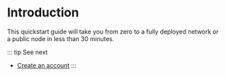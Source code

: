 # Introduction

This quickstart guide will take you from zero to a fully deployed network or a public node in less than 30 minutes.

::: tip See next
* [Create an account](/quickstart/create-an-account)
:::